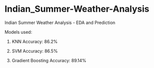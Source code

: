 # Indian_Summer-Weather-Analysis
Indian Summer Weather Analysis - EDA and Prediction

Models used:

1. KNN Accuracy: 86.2%

2. SVM Accuracy: 86.5%

3. Gradient Boosting Accuracy: 89.14%
